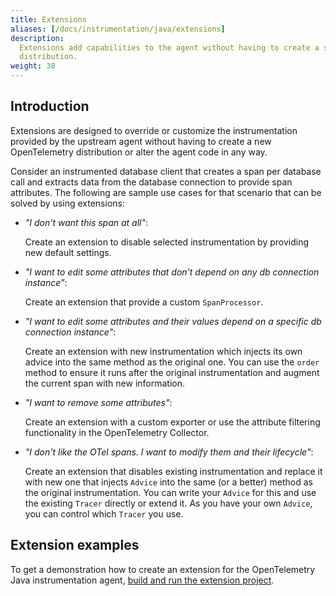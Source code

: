 ```yaml
---
title: Extensions
aliases: [/docs/instrumentation/java/extensions]
description:
  Extensions add capabilities to the agent without having to create a separate
  distribution.
weight: 30
---
```


## Introduction

Extensions are designed to override or customize the instrumentation provided by
the upstream agent without having to create a new OpenTelemetry distribution or
alter the agent code in any way.

Consider an instrumented database client that creates a span per database call
and extracts data from the database connection to provide span attributes. The
following are sample use cases for that scenario that can be solved by using
extensions:

- _"I don't want this span at all"_:

  Create an extension to disable selected instrumentation by providing new
  default settings.

- _"I want to edit some attributes that don't depend on any db connection
  instance"_:

  Create an extension that provide a custom `SpanProcessor`.

- _"I want to edit some attributes and their values depend on a specific db
  connection instance"_:

  Create an extension with new instrumentation which injects its own advice into
  the same method as the original one. You can use the `order` method to ensure
  it runs after the original instrumentation and augment the current span with
  new information.

- _"I want to remove some attributes"_:

  Create an extension with a custom exporter or use the attribute filtering
  functionality in the OpenTelemetry Collector.

- _"I don't like the OTel spans. I want to modify them and their lifecycle"_:

  Create an extension that disables existing instrumentation and replace it with
  new one that injects `Advice` into the same (or a better) method as the
  original instrumentation. You can write your `Advice` for this and use the
  existing `Tracer` directly or extend it. As you have your own `Advice`, you
  can control which `Tracer` you use.

## Extension examples

To get a demonstration how to create an extension for the OpenTelemetry Java
instrumentation agent,
[build and run the extension project](https://github.com/open-telemetry/opentelemetry-java-instrumentation/tree/main/examples/extension).

